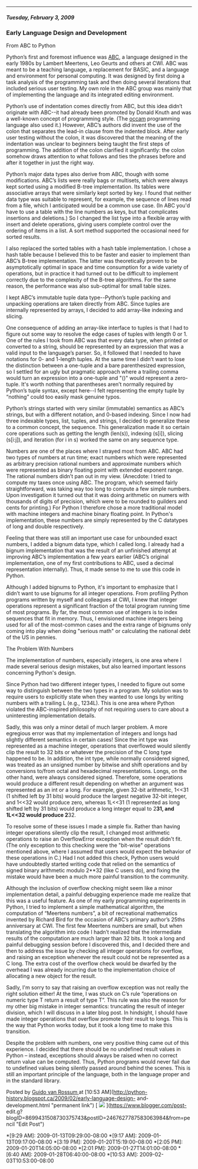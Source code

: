 

* * *

##### Tuesday, February 3, 2009

###  Early Language Design and Development

From ABC to Python  
  
Python’s first and foremost influence was
[ABC](http://homepages.cwi.nl/%7Esteven/abc/), a language designed in the
early 1980s by Lambert Meertens, Leo Geurts and others at CWI. ABC was meant
to be a teaching language, a replacement for BASIC, and a language and
environment for personal computing. It was designed by first doing a task
analysis of the programming task and then doing several iterations that
included serious user testing. My own role in the ABC group was mainly that of
implementing the language and its integrated editing environment.  
  
Python’s use of indentation comes directly from ABC, but this idea didn’t
originate with ABC--it had already been promoted by Donald Knuth and was a
well-known concept of programming style. (The
[occam](http://en.wikipedia.org/wiki/Occam_programming_language) programming
language also used it.) However, ABC’s authors did invent the use of the colon
that separates the lead-in clause from the indented block. After early user
testing without the colon, it was discovered that the meaning of the
indentation was unclear to beginners being taught the first steps of
programming. The addition of the colon clarified it significantly: the colon
somehow draws attention to what follows and ties the phrases before and after
it together in just the right way.  
  
Python’s major data types also derive from ABC, though with some
modifications. ABC’s lists were really bags or multisets, which were always
kept sorted using a modified B-tree implementation. Its tables were
associative arrays that were similarly kept sorted by key. I found that
neither data type was suitable to represent, for example, the sequence of
lines read from a file, which I anticipated would be a common use case. (In
ABC you'd have to use a table with the line numbers as keys, but that
complicates insertions and deletions.) So I changed the list type into a
flexible array with insert and delete operations, giving users complete
control over the ordering of items in a list. A sort method supported the
occasional need for sorted results.  
  
I also replaced the sorted tables with a hash table implementation. I chose a
hash table because I believed this to be faster and easier to implement than
ABC’s B-tree implementation. The latter was theoretically proven to be
asymptotically optimal in space and time consumption for a wide variety of
operations, but in practice it had turned out to be difficult to implement
correctly due to the complexity of the B-tree algorithms. For the same reason,
the performance was also sub-optimal for small table sizes.  
  
I kept ABC’s immutable tuple data type--Python’s tuple packing and unpacking
operations are taken directly from ABC. Since tuples are internally
represented by arrays, I decided to add array-like indexing and slicing.  
  
One consequence of adding an array-like interface to tuples is that I had to
figure out some way to resolve the edge cases of tuples with length 0 or 1.
One of the rules I took from ABC was that every data type, when printed or
converted to a string, should be represented by an expression that was a valid
input to the language’s parser. So, it followed that I needed to have
notations for 0- and 1-length tuples. At the same time I didn’t want to lose
the distinction between a one-tuple and a bare parenthesized expression, so I
settled for an ugly but pragmatic approach where a trailing comma would turn
an expression into a one-tuple and "()" would represent a zero-tuple. It's
worth nothing that parentheses aren’t normally required by Python’s tuple
syntax, except here--I felt representing the empty tuple by “nothing” could
too easily mask genuine typos.  
  
Python’s strings started with very similar (immutable) semantics as ABC’s
strings, but with a different notation, and 0-based indexing. Since I now had
three indexable types, list, tuples, and strings, I decided to generalize
these to a common concept, the sequence. This generalization made it so
certain core operations such as getting the length (len(s)), indexing (s[i]),
slicing (s[i:j]), and iteration (for i in s) worked the same on any sequence
type.  
  
Numbers are one of the places where I strayed most from ABC. ABC had two types
of numbers at run time; exact numbers which were represented as arbitrary
precision rational numbers and approximate numbers which were represented as
binary floating point with extended exponent range. The rational numbers
didn’t pan out in my view. (Anecdote: I tried to compute my taxes once using
ABC. The program, which seemed fairly straightforward, was taking way too long
to compute a few simple numbers. Upon investigation it turned out that it was
doing arithmetic on numers with thousands of digits of precision, which were
to be rounded to guilders and cents for printing.) For Python I therefore
chose a more traditional model with machine integers and machine binary
floating point. In Python's implementation, these numbers are simply
represented by the C datatypes of long and double respectively.  
  
Feeling that there was still an important use case for unbounded exact
numbers, I added a bignum data type, which I called long. I already had a
bignum implementation that was the result of an unfinished attempt at
improving ABC’s implementation a few years earlier (ABC’s original
implementation, one of my first contributions to ABC, used a decimal
representation internally). Thus, it made sense to me to use this code in
Python.  
  
Although I added bignums to Python, it's important to emphasize that I didn’t
want to use bignums for all integer operations. From profiling Python programs
written by myself and colleagues at CWI, I knew that integer operations
represent a significant fraction of the total program running time of most
programs. By far, the most common use of integers is to index sequences that
fit in memory. Thus, I envisioned machine integers being used for all of the
most-common cases and the extra range of bignums only coming into play when
doing "serious math" or calculating the national debt of the US in pennies.  
  
The Problem With Numbers  
  
The implementation of numbers, especially integers, is one area where I made
several serious design mistakes, but also learned important lessons concerning
Python's design.  
  
Since Python had two different integer types, I needed to figure out some way
to distinguish between the two types in a program. My solution was to require
users to explicitly state when they wanted to use longs by writing numbers
with a trailing L (e.g., 1234L). This is one area where Python violated the
ABC-inspired philosophy of not requiring users to care about a uninteresting
implementation details.  
  
Sadly, this was only a minor detail of much larger problem. A more egregious
error was that my implementation of integers and longs had slightly different
semantics in certain cases! Since the int type was represented as a machine
integer, operations that overflowed would silently clip the result to 32 bits
or whatever the precision of the C long type happened to be. In addition, the
int type, while normally considered signed, was treated as an unsigned number
by bitwise and shift operations and by conversions to/from octal and
hexadecimal representations. Longs, on the other hand, were always considered
signed. Therefore, some operations would produce a different result depending
on whether an argument was represented as an int or a long. For example, given
32-bit arithmetic, 1<<31 (1 shifted left by 31 bits) would produce the largest
negative 32-bit integer, and 1<<32 would produce zero, whereas 1L<<31 (1
represented as long shifted left by 31 bits) would produce a long integer
equal to 2**31, and 1L<<32 would produce 2**32.  
  
To resolve some of these issues I made a simple fix. Rather than having
integer operations silently clip the result, I changed most arithmetic
operations to raise an OverflowError exception when the result didn't fit.
(The only exception to this checking were the "bit-wise" operations mentioned
above, where I assumed that users would expect the behavior of these
operations in C.) Had I not added this check, Python users would have
undoubtedly started writing code that relied on the semantics of signed binary
arithmetic modulo 2**32 (like C users do), and fixing the mistake would have
been a much more painful transition to the community.  
  
Although the inclusion of overflow checking might seem like a minor
implementation detail, a painful debugging experience made me realize that
this was a useful feature. As one of my early programming experiments in
Python, I tried to implement a simple mathematical algorithm, the computation
of “Meertens numbers”, a bit of recreational mathematics invented by Richard
Bird for the occasion of ABC’s primary author’s 25ths anniversary at CWI. The
first few Meertens numbers are small, but when translating the algorithm into
code I hadn’t realized that the intermediate results of the computation are
much larger than 32 bits. It took a long and painful debugging session before
I discovered this, and I decided there and then to address the issue by
checking all integer operations for overflow, and raising an exception
whenever the result could not be represented as a C long. The extra cost of
the overflow check would be dwarfed by the overhead I was already incurring
due to the implementation choice of allocating a new object for the result.  
  
Sadly, I'm sorry to say that raising an overflow exception was not really the
right solution either! At the time, I was stuck on C’s rule “operations on
numeric type T return a result of type T”. This rule was also the reason for
my other big mistake in integer semantics: truncating the result of integer
division, which I will discuss in a later blog post. In hindsight, I should
have made integer operations that overflow promote their result to longs. This
is the way that Python works today, but it took a long time to make this
transition.  
  
Despite the problem with numbers, one very positive thing came out of this
experience. I decided that there should be no undefined result values in
Python – instead, exceptions should always be raised when no correct return
value can be computed. Thus, Python programs would never fail due to undefined
values being silently passed around behind the scenes. This is still an
important principle of the language, both in the language proper and in the
standard library.

Posted by  [ Guido van Rossum
](https://www.blogger.com/profile/12821714508588242516 "author profile") at
[10:53 AM](http://python-history.blogspot.ca/2009/02/early-language-design-
and-development.html "permanent link") [
![](https://resources.blogblog.com/img/icon18_edit_allbkg.gif)
](https://www.blogger.com/post-
edit.g?blogID=8699431508730375743&postID=2467627787583063984&from=pencil "Edit
Post")

  *[9:29 AM]: 2009-01-13T09:29:00-08:00
  *[9:17 AM]: 2009-01-13T09:17:00-08:00
  *[3:19 PM]: 2009-01-20T15:19:00-08:00
  *[2:05 PM]: 2009-01-20T14:05:00-08:00
  *[2:01 PM]: 2009-01-27T14:01:00-08:00
  *[6:40 AM]: 2009-01-28T06:40:00-08:00
  *[10:53 AM]: 2009-02-03T10:53:00-08:00

